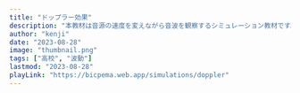 ```yaml
---
title: "ドップラー効果"
description: "本教材は音源の速度を変えながら音波を観察するシミュレーション教材です。"
author: "kenji"
date: "2023-08-28"
image: "thumbnail.png"
tags: ["高校", "波動"]
lastmod: "2023-08-28"
playLink: "https://bicpema.web.app/simulations/doppler"
---
```

